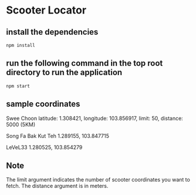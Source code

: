 # Scooter Locator

## install the dependencies

```console
npm install
```

## run the following command in the top root directory to run the application

```console
npm start
```


## sample coordinates

Swee Choon
latitude: 1.308421, longitude: 103.856917, limit: 50, distance: 5000 (5KM)

Song Fa Bak Kut Teh
1.289155, 103.847715

LeVeL33
1.280525, 103.854279

## Note
The limit argument indicates the number of scooter coordinates you  want to fetch.
The distance argument is in meters.